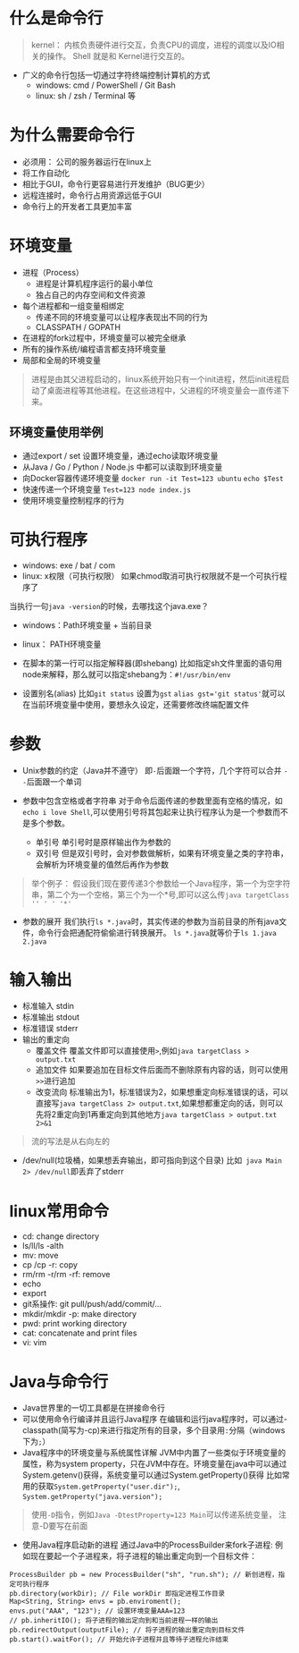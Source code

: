 # 什么是命令行
> kernel： 内核负责硬件进行交互，负责CPU的调度，进程的调度以及IO相关的操作。
Shell 就是和 Kernel进行交互的。
- 广义的命令行包括一切通过字符终端控制计算机的方式
  - windows: cmd / PowerShell / Git Bash
  - linux: sh / zsh / Terminal 等
# 为什么需要命令行
- 必须用： 公司的服务器运行在linux上
- 将工作自动化
- 相比于GUI，命令行更容易进行开发维护（BUG更少）
- 远程连接时，命令行占用资源远低于GUI
- 命令行上的开发者工具更加丰富

# 环境变量
- 进程（Process）
  - 进程是计算机程序运行的最小单位
  - 独占自己的内存空间和文件资源
- 每个进程都和一组变量相绑定
  - 传递不同的环境变量可以让程序表现出不同的行为
  - CLASSPATH / GOPATH
- 在进程的fork过程中，环境变量可以被完全继承
- 所有的操作系统/编程语言都支持环境变量
- 局部和全局的环境变量

> 进程是由其父进程启动的，linux系统开始只有一个init进程，然后init进程启动了桌面进程等其他进程。在这些进程中，父进程的环境变量会一直传递下来。

## 环境变量使用举例
- 通过export / set 设置环境变量，通过echo读取环境变量
- 从Java / Go / Python / Node.js 中都可以读取到环境变量
- 向Docker容器传递环境变量
`docker run -it Test=123 ubuntu`
`echo $Test`
- 快速传递一个环境变量
`Test=123 node index.js`
- 使用环境变量控制程序的行为

# 可执行程序
- windows: exe / bat / com
- linux: x权限（可执行权限）
如果chmod取消可执行权限就不是一个可执行程序了

当执行一句`java -version`的时候，去哪找这个java.exe？
- windows：Path环境变量 + 当前目录
- linux： PATH环境变量

- 在脚本的第一行可以指定解释器(即shebang)
比如指定sh文件里面的语句用node来解释，那么就可以指定shebang为：`#!/usr/bin/env`

- 设置别名(alias)
比如`git status` 设置为`gst`
`alias gst='git status'`就可以在当前环境变量中使用，要想永久设定，还需要修改终端配置文件

# 参数
- Unix参数的约定（Java并不遵守）
即`-`后面跟一个字符，几个字符可以合并  `--`后面跟一个单词

- 参数中包含空格或者字符串
对于命令后面传递的参数里面有空格的情况，如`echo i love Shell`,可以使用引号将其包起来让执行程序认为是一个参数而不是多个参数。
  - 单引号
单引号时是原样输出作为参数的
  - 双引号
但是双引号时，会对参数做解析，如果有环境变量之类的字符串，会解析为环境变量的值然后再作为参数

> 举个例子：
假设我们现在要传递3个参数给一个Java程序，第一个为空字符串，第二个为一个空格，第三个为一个*号,即可以这么传`java targetClass '' ' ' '*'`

- 参数的展开 
我们执行`ls *.java`时，其实传递的参数为当前目录的所有java文件，命令行会把通配符偷偷进行转换展开。
`ls *.java`就等价于`ls 1.java 2.java`


# 输入输出
- 标准输入 stdin
- 标准输出 stdout
- 标准错误 stderr
- 输出的重定向
  - 覆盖文件
    覆盖文件即可以直接使用`>`,例如`java targetClass > output.txt`
  - 追加文件
    如果要追加在目标文件后面而不删除原有内容的话，则可以使用`>>`进行追加
  - 改变流向
    标准输出为1，标准错误为2，如果想重定向标准错误的话，可以直接写`java targetClass 2> output.txt`,如果想都重定向的话，则可以先将2重定向到1再重定向到其他地方`java targetClass > output.txt  2>&1`
> 流的写法是从右向左的
  - /dev/null(垃圾桶，如果想丢弃输出，即可指向到这个目录)
  比如` java Main 2> /dev/null`即丢弃了stderr

# linux常用命令
- cd: change directory
- ls/ll/ls -alth
- mv: move
- cp /cp -r: copy
- rm/rm -r/rm -rf: remove
- echo
- export
- git系操作: git pull/push/add/commit/...
- mkdir/mkdir -p: make directory
- pwd: print working directory
- cat: concatenate and print files
- vi: vim

# Java与命令行
- Java世界里的一切工具都是在拼接命令行
- 可以使用命令行编译并且运行Java程序
在编辑和运行java程序时，可以通过-classpath(简写为-cp)来进行指定所有的目录，多个目录用`:`分隔（windows下为`;`）
- Java程序中的环境变量与系统属性详解
JVM中内置了一些类似于环境变量的属性，称为system property，只在JVM中存在。环境变量在java中可以通过System.getenv()获得，系统变量可以通过System.getProperty()获得
比如常用的获取`System.getProperty("user.dir");`, `System.getProperty("java.version");`

> 使用`-D`指令，例如`Java -DtestProperty=123 Main`可以传递系统变量， 注意-D要写在前面
- 使用Java程序启动新的进程
通过Java中的ProcessBuilder来fork子进程:
例如现在要起一个子进程来，将子进程的输出重定向到一个目标文件：
```
ProcessBuilder pb = new ProcessBuilder("sh", "run.sh"); // 新创进程，指定可执行程序
pb.directory(workDir); // File workDir 即指定进程工作目录
Map<String, String> envs = pb.enviroment();
envs.put("AAA", "123"); // 设置环境变量AAA=123
// pb.inheritIO(); 将子进程的输出定向到和当前进程一样的输出
pb.redirectOutput(outputFile); // 将子进程的输出重定向到目标文件
pb.start().waitFor(); // 开始允许子进程并且等待子进程允许结束
```
